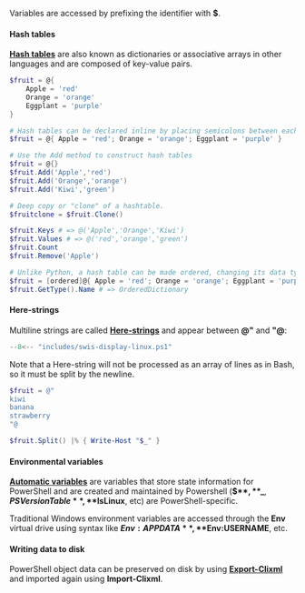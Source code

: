Variables are accessed by prefixing the identifier with **$**.

#### Hash tables

[**Hash tables**](https://learn.microsoft.com/en-us/powershell/module/microsoft.powershell.core/about/about_hash_tables?view=powershell-7.3) are also known as dictionaries or associative arrays in other languages and are composed of key-value pairs.

```powershell title="Hash tables"
$fruit = @{
    Apple = 'red'
    Orange = 'orange'
    Eggplant = 'purple'
}

# Hash tables can be declared inline by placing semicolons between each key-value pair
$fruit = @{ Apple = 'red'; Orange = 'orange'; Eggplant = 'purple' }

# Use the Add method to construct hash tables
$fruit = @{}
$fruit.Add('Apple','red')
$fruit.Add('Orange','orange')
$fruit.Add('Kiwi','green')

# Deep copy or "clone" of a hashtable.
$fruitclone = $fruit.Clone()

$fruit.Keys # => @('Apple','Orange','Kiwi')
$fruit.Values # => @('red','orange','green')
$fruit.Count
$fruit.Remove('Apple')

# Unlike Python, a hash table can be made ordered, changing its data type:
$fruit = [ordered]@{ Apple = 'red'; Orange = 'orange'; Eggplant = 'purple' }
$fruit.GetType().Name # => OrderedDictionary
```

#### Here-strings

Multiline strings are called [**Here-strings**](https://learn.microsoft.com/en-us/powershell/module/microsoft.powershell.core/about/about_quoting_rules?view=powershell-7.3#here-strings) and appear between **@"** and **"@**:

```powershell title="Multiline string example"
--8<-- "includes/swis-display-linux.ps1"
```

Note that a Here-string will not be processed as an array of lines as in Bash, so it must be split by the newline.

```powershell
$fruit = @"
kiwi
banana
strawberry
"@

$fruit.Split() |% { Write-Host "$_" }
```

#### Environmental variables

[**Automatic variables**](https://learn.microsoft.com/en-us/powershell/module/microsoft.powershell.core/about/about_automatic_variables?view=powershell-7.3) are variables that store state information for PowerShell and are created and maintained by Powershell (**$$**, **$\_**, **$PSVersionTable**, **$IsLinux**, etc) are PowerShell-specific.

Traditional Windows environment variables are accessed through the **Env** virtual drive using syntax like **$Env:APPDATA**, **$Env:USERNAME**, etc.

#### Writing data to disk

PowerShell object data can be preserved on disk by using [**Export-Clixml**](https://powershellexplained.com/2017-03-18-Powershell-reading-and-saving-data-to-files/#save-rich-object-data-with-export-clixml) and imported again using **Import-Clixml**.

